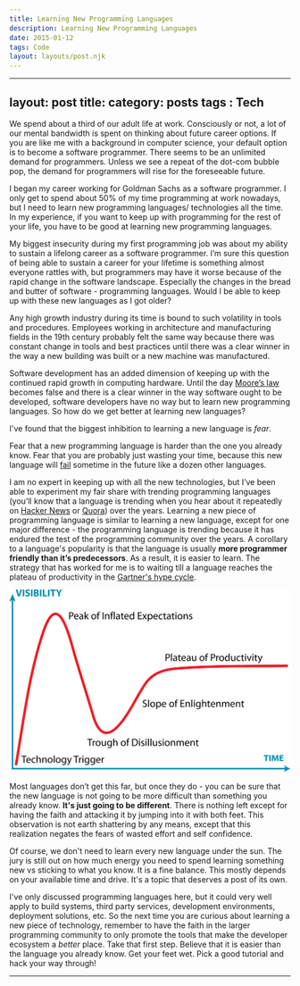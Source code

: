 ```yaml
---
title: Learning New Programming Languages
description: Learning New Programming Languages
date: 2015-01-12
tags: Code
layout: layouts/post.njk
---
```

---
layout: post
title: 
category: posts
tags : Tech
---

We spend about a third of our adult life at work. Consciously or not, a lot of our mental bandwidth is spent on thinking about future career options. If you are like me with a background in computer science, your default option is to become a software programmer. There seems to be an unlimited demand for programmers. Unless we see a repeat of the dot-com bubble pop, the demand for programmers will rise for the foreseeable future. 

I began my career working for Goldman Sachs as a software programmer. I only get to spend about 50% of my time programming at work nowadays, but I need to learn new programming languages/ technologies all the time. In my experience, if you want to keep up with programming for the rest of your life, you have to be good at learning new programming languages.

My biggest insecurity during my first programming job was about my ability to sustain a lifelong career as a software programmer. I’m sure this question of being able to sustain a career for your lifetime is something almost everyone rattles with, but programmers may have it worse because of the rapid change in the software landscape. Especially the changes in the bread and butter of software - programming languages. Would I be able to keep up with these new languages as I got older?

Any high growth industry during its time is bound to such volatility in tools and procedures. Employees working in architecture and manufacturing fields in the 19th century probably felt the same way because there was constant change in tools and best practices until there was a clear winner in the way a new building was built or a new machine was manufactured.

Software development has an added dimension of keeping up with the continued rapid growth in computing hardware. Until the day <a href= "http://en.wikipedia.org/wiki/Moore%27s_law">Moore’s law</a> becomes false and there is a clear winner in the way software ought to be developed, software developers have no way but to learn new programming languages. So how do we get better at learning new languages?

I've found that the biggest inhibition to learning a new language is <i>fear</i>.

Fear that a new programming language is harder than the one you already know. Fear that you are probably just wasting your time, because this new language will <a href = "http://locklessinc.com/articles/why_lisp_failed/">fail</a> sometime in the future like a dozen other languages. 

I am no expert in keeping up with all the new technologies, but I’ve been able to experiment my fair share with trending programming languages (you’ll know that a language is trending when you hear about it repeatedly on <a href ="https://news.ycombinator.com/">Hacker News</a> or <a href= "http://www.quora.com/Is-Go-golang-gaining-momentum">Quora</a>) over the years. Learning a new piece of programming language is similar to learning a new language, except for one major difference -  the programming language is trending because it has endured the test of the programming community over the years. A corollary to a language's popularity is that the language is usually <b>more programmer friendly than it’s predecessors</b>. As a result, it is easier to learn. The strategy that has worked for me is to waiting till a language reaches the plateau of productivity in the <a href= "http://en.wikipedia.org/wiki/Hype_cycle">Gartner's hype cycle</a>.

<center><img src="/images/blog/newlang/Gartner_Hype_Cycle.png"/></center> 

Most languages don’t get this far, but once they do - you can be sure that the new language is not going to be more difficult than something you already know. <b>It's just going to be different</b>. There is nothing left except for having the faith and attacking it by jumping into it with both feet. This observation is not earth shattering by any means, except that this realization negates the fears of wasted effort and self confidence. 

Of course, we don't need to learn every new language under the sun. The jury is still out on how much energy you need to spend learning something new vs sticking to what you know. It is a fine balance. This mostly depends on your available time and drive. It's a topic that deserves a post of its own.

I've only discussed programming languages here, but it could very well apply to build systems, third party services, development environments, deployment solutions, etc. So the next time you are curious about learning a new piece of technology, remember to have the faith in the larger programming community to only promote the tools that make the developer ecosystem a <i>better</i> place. Take that first step. Believe that it is easier than the language you already know. Get your feet wet. Pick a good tutorial and hack your way through!


---



